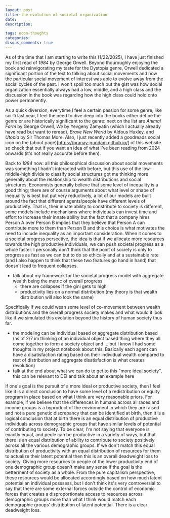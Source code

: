 ```yaml
---
layout: post
title: the evolution of societal organization
date: 
description: 

tags: econ-thoughts
categories:
disqus_comments: true
---
```

As of the time that I am starting to write this (1/22/2025), I have just finished my first read of *1984* by George Orwell. Beyond thouroughly enjoying the book and reinvigorating my taste for the Dystopia genre, Orwell dedicated a significant portion of the text to talking about social movements and how the particular social movement of interest was able to evolve away from the social cycles of the past. I won't spoil too much but the gist was how social organization essentially always had a low, middle, and a high class and the discussion in the book was regarding how the high class could hold onto power permanently.

As a quick diversion, everytime I feel a certain passion for some genre, like sci-fi last year, I feel the need to dive deep into the books either define the genre or are historically significant to the genre: next on the list are *Animal Farm* by George Orwell, *We* by Yevgeny Zamyatin (which I actually already have read but want to reread), *Brave New World* by Aldous Huxley, and *Utopia* by Sir Thomas More. Also, I just recently added a goodreads social icon on the (about page)[https://pranay-gundam.github.io/] of this website so check that out if you want an idea of what I've been reading from 2024 onwards (it's not really accurate before then).

Back to *1984* now: all this philosophical discussion about social movements was something I hadn't interacted with before, but this use of the low-middle-high divide to classify social structures got me thinking more generally about the relationship to wealth distributions and social structures. Economists generally believe that some level of inequality is a good thing; there are of course arguments about what level or shape of inequality is best but put very reductively, a lot of our models are built around the fact that different agents/people have different levels of productivity. That is, their innate ability to constribute to society is different, some models include mechanisms where individuals can invest time and effort to increase their innate ability but the fact that a company hires Person A over Person B implies that they believe that Person A can contribute more to them than Person B and this choice is what motivates the need to include inequality as an important consideration. When it comes to a societal progress persective, the idea is that if we allocate more resources towards the high productive individuals, we can push societal progress as a whole faster. I personally don't think that the point of society is only to progress as fast as we can but to do so ethically and at a sustainable rate (and I also happen to think that these two features go hand in hand) that doesn't lead to frequent collapses.

- talk about my framework for the societal progress model with aggregate wealth being the metric of overall progress
  - there are collapses if the gini gets to high
  - productivity lies on a normal distribution (my theory is that wealth distribution will also look the same)

Specifically if we could wean some level of co-movement between wealth distributions and the overall progress society makes and what would it look like if we simulated this evolution beyond the history of human society thus far.

- the modeling can be individual based or aggregate distribution based (as of 2/7 im thinking of an individual object based thing where they all come together to form a society object and ... but I know I had some thoughts in my project notebook about this. Basically each agent can have a disatisfaction rating based on their individual wealth compared to rest of distribution and aggregate disatisfaction is what creates revolution)
- talk at the end about what we can do to get to this "more ideal society", this can be relevant to DEI and talk about an example here

If one's goal is the pursuit of a more ideal or productive society, then I feel like it is a direct conclusion to have some level of a redistribution or equity program in place based on what I think are very reasonable priors. For example, if we believe that the differences in humans across all races and income groups is a byproduct of the environment in which they are raised and not a pure genetic discrepancy that can be identified at birth, then it is a logical conclusion that at birth there is an equal distribution of productive individuals across demographic groups that have similar levels of potential of contributing to society. To be clear, I'm not saying that everyone is exactly equal, and peole can be productive in a variety of ways, but that there is an equal distribution of ability to contribute to society positively across all the various demographic groups. If we don't match this equal distribution of productivity with an equal distribution of resources for them to actualize their latent potential then this is an overall deadweight loss to society. Giving more resources to people of the lower productivity end of one demographic group doesn't make any sense if the goal is the betterment of society as a whole. From the pure capitalism perspective, these resources would be allocated accordingly based on how much latent potential an individual posssess, but I don't think its's very controversial to say that there are some external forces outside the control of economic forces that creates a disproportionate access to resources across demographic groups more than what I think would match each demographic groups' distribution of latent potential. There is a clear deadweight loss.

